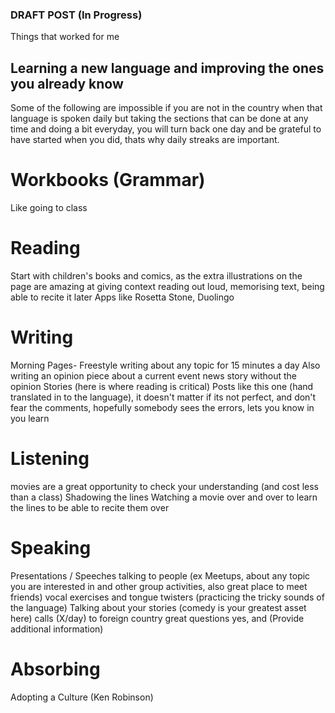 ### DRAFT POST (In Progress)
Things that worked for me

## Learning a new language and improving the ones you already know
Some of the following are impossible if you are not in the country when that language is spoken daily but taking the sections that can be done at any time and doing a bit everyday, you will turn back one day and be grateful to have started when you did, thats why daily streaks are important.

# Workbooks (Grammar)
Like going to class

# Reading
Start with children's books and comics, as the extra illustrations on the page are amazing at giving context
reading out loud, memorising text, being able to recite it later
Apps like Rosetta Stone, Duolingo

# Writing
Morning Pages- Freestyle writing about any topic for 15 minutes a day
Also writing an opinion piece about a current event news story without the opinion
Stories (here is where reading is critical)
Posts like this one (hand translated in to the language), it doesn't matter if its not perfect, and don't fear the comments, hopefully somebody sees the errors, lets you know in you learn

# Listening
movies are a great opportunity to check your understanding (and cost less than a class)
Shadowing the lines
Watching a movie over and over to learn the lines to be able to recite them over

# Speaking
Presentations / Speeches
talking to people (ex Meetups, about any topic you are interested in and other group activities, also great place to meet friends)
vocal exercises and tongue twisters (practicing the tricky sounds of the language)
Talking about your stories (comedy is your greatest asset here)
calls (X/day) to foreign country
great questions
yes, and (Provide additional information)

# Absorbing
Adopting a Culture (Ken Robinson)


